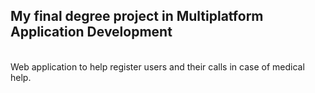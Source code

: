 <h2>My final degree project in Multiplatform Application Development</h2></br>
Web application to help register users and their calls in case of medical help.
